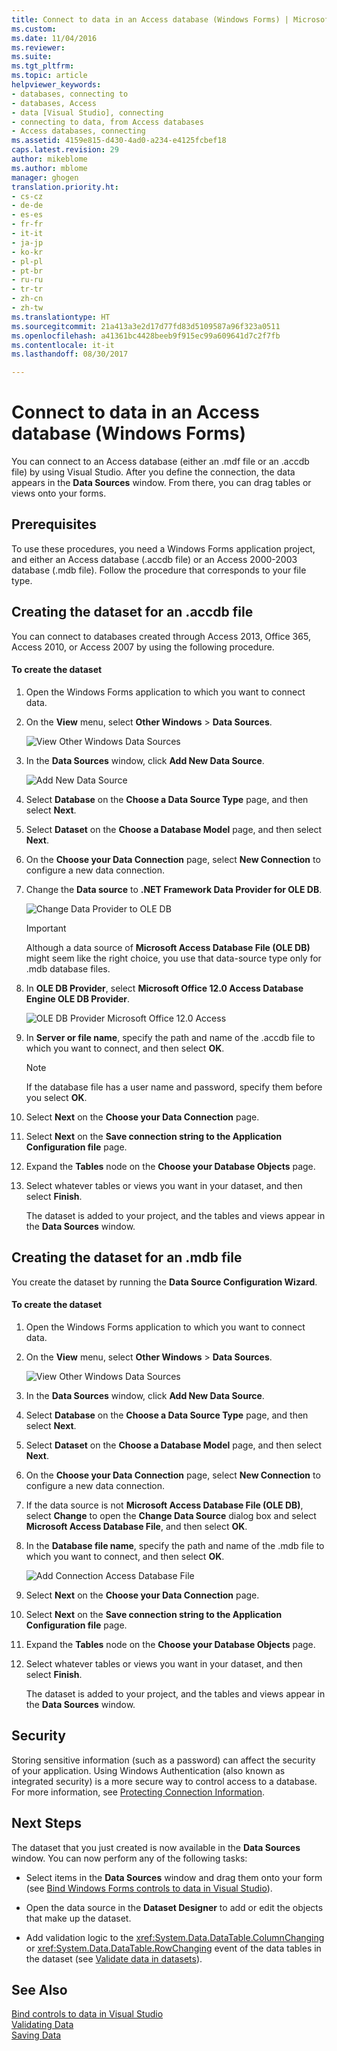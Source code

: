 ```yaml
---
title: Connect to data in an Access database (Windows Forms) | Microsoft Docs
ms.custom: 
ms.date: 11/04/2016
ms.reviewer: 
ms.suite: 
ms.tgt_pltfrm: 
ms.topic: article
helpviewer_keywords:
- databases, connecting to
- databases, Access
- data [Visual Studio], connecting
- connecting to data, from Access databases
- Access databases, connecting
ms.assetid: 4159e815-d430-4ad0-a234-e4125fcbef18
caps.latest.revision: 29
author: mikeblome
ms.author: mblome
manager: ghogen
translation.priority.ht:
- cs-cz
- de-de
- es-es
- fr-fr
- it-it
- ja-jp
- ko-kr
- pl-pl
- pt-br
- ru-ru
- tr-tr
- zh-cn
- zh-tw
ms.translationtype: HT
ms.sourcegitcommit: 21a413a3e2d17d77fd83d5109587a96f323a0511
ms.openlocfilehash: a41361bc4428beeb9f915ec99a609641d7c2f7fb
ms.contentlocale: it-it
ms.lasthandoff: 08/30/2017

---
```

# <a name="connect-to-data-in-an-access-database-windows-forms"></a>Connect to data in an Access database (Windows Forms)
You can connect to an Access database (either an .mdf file or an .accdb file) by using Visual Studio. After you define the connection, the data appears in the **Data Sources** window. From there, you can drag tables or views onto your forms.   
  
## <a name="prerequisites"></a>Prerequisites  
 To use these procedures, you need a Windows Forms application project, and either an Access database (.accdb file) or an Access 2000-2003 database (.mdb file). Follow the procedure that corresponds to your file type.  
  
## <a name="creating-the-dataset-for-an-accdb-file"></a>Creating the dataset for an .accdb file  
 You can connect to databases created through Access 2013, Office 365, Access 2010, or Access 2007 by using the following procedure.  
  
#### <a name="to-create-the-dataset"></a>To create the dataset  
  
1.  Open the Windows Forms application to which you want to connect data.  
  
2.  On the **View** menu, select **Other Windows** > **Data Sources**.  
  
     ![View Other Windows Data Sources](../data-tools/media/viewdatasources.png "ViewDataSources")  
  
3.  In the **Data Sources** window, click **Add New Data Source**.  
  
     ![Add New Data Source](../data-tools/media/dataaddnewdatasource.png "dataAddNewDataSource")  
  
4.  Select **Database** on the **Choose a Data Source Type** page, and then select **Next**.  
  
5.  Select **Dataset** on the **Choose a Database Model** page, and then select **Next**.  
  
6.  On the **Choose your Data Connection** page, select **New Connection** to configure a new data connection.  
  
7.  Change the **Data source** to **.NET Framework Data Provider for OLE DB**.  
  
     ![Change Data Provider to OLE DB](../data-tools/media/datachangedatasourceoledb.png "dataChangeDataSourceOLEDB")  
  
    > [!IMPORTANT]
    >  Although a data source of **Microsoft Access Database File (OLE DB)** might seem like the right choice, you use that data-source type only for .mdb database files.  
  
8.  In **OLE DB Provider**, select **Microsoft Office 12.0 Access Database Engine OLE DB Provider**.  
  
     ![OLE DB Provider Microsoft Office 12.0 Access](../data-tools/media/dataoledbprovideroffice12access.png "dataOLEDBProviderOffice12Access")  
  
9. In **Server or file name**, specify the path and name of the .accdb file to which you want to connect, and then select **OK**.  
  
    > [!NOTE]
    >  If the database file has a user name and password, specify them before you select **OK**.  
  
10. Select **Next** on the **Choose your Data Connection** page.  
  
11. Select **Next** on the **Save connection string to the Application Configuration file** page.  
  
12. Expand the **Tables** node on the **Choose your Database Objects** page.  
  
13. Select whatever tables or views you want in your dataset, and then select **Finish**.  
  
     The dataset is added to your project, and the tables and views appear in the **Data Sources** window.  
  
## <a name="creating-the-dataset-for-an-mdb-file"></a>Creating the dataset for an .mdb file  
 You create the dataset by running the **Data Source Configuration Wizard**.  
  
#### <a name="to-create-the-dataset"></a>To create the dataset  
  
1.  Open the Windows Forms application to which you want to connect data.  
  
2.  On the **View** menu, select **Other Windows** > **Data Sources**.  
  
     ![View Other Windows Data Sources](../data-tools/media/viewdatasources.png "ViewDataSources")  
  
3.  In the **Data Sources** window, click **Add New Data Source**.  
  
4.  Select **Database** on the **Choose a Data Source Type** page, and then select **Next**.  
  
5.  Select **Dataset** on the **Choose a Database Model** page, and then select **Next**.  
  
6.  On the **Choose your Data Connection** page, select **New Connection** to configure a new data connection.  
  
7.  If the data source is not **Microsoft Access Database File (OLE DB)**, select **Change** to open the **Change Data Source** dialog box and select **Microsoft Access Database File**, and then select **OK**.  
  
8.  In the **Database file name**, specify the path and name of the .mdb file to which you want to connect, and then select **OK**.  
  
     ![Add Connection Access Database File](../data-tools/media/dataaddconnectionaccessmdb.png "dataAddConnectionAccessMDB")  
  
9. Select **Next** on the **Choose your Data Connection** page.  
  
10. Select **Next** on the **Save connection string to the Application Configuration file** page.  
  
11. Expand the **Tables** node on the **Choose your Database Objects** page.  
  
12. Select whatever tables or views you want in your dataset, and then select **Finish**.  
  
     The dataset is added to your project, and the tables and views appear in the **Data Sources** window.  
  
## <a name="security"></a>Security  
 Storing sensitive information (such as a password) can affect the security of your application. Using Windows Authentication (also known as integrated security) is a more secure way to control access to a database. For more information, see [Protecting Connection Information](/dotnet/framework/data/adonet/protecting-connection-information).  
  
## <a name="next-steps"></a>Next Steps  
 The dataset that you just created is now available in the **Data Sources** window. You can now perform any of the following tasks:  
  
-   Select items in the **Data Sources** window and drag them onto your form (see [Bind Windows Forms controls to data in Visual Studio](../data-tools/bind-windows-forms-controls-to-data-in-visual-studio.md)).  
  
-   Open the data source in the **Dataset Designer** to add or edit the objects that make up the dataset.  
  
-   Add validation logic to the <xref:System.Data.DataTable.ColumnChanging> or <xref:System.Data.DataTable.RowChanging> event of the data tables in the dataset (see [Validate data in datasets](../data-tools/validate-data-in-datasets.md)).  
  
## <a name="see-also"></a>See Also  

 [Bind controls to data in Visual Studio](../data-tools/bind-controls-to-data-in-visual-studio.md)   
 [Validating Data](validate-data-in-datasets.md)   
 [Saving Data](../data-tools/saving-data.md)   


